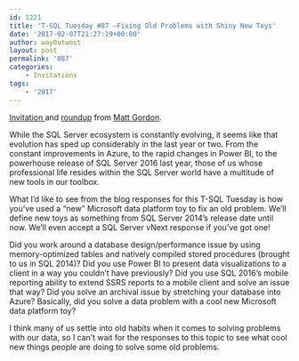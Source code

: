 ```yaml
---
id: 1221
title: 'T-SQL Tuesday #87 –Fixing Old Problems with Shiny New Toys'
date: '2017-02-07T21:27:19+00:00'
author: way0utwest
layout: post
permalink: '087'
categories:
    - Invitations
tags:
    - '2017'
---
```


[Invitation ](https://sqlatspeed.com/2017/02/07/announcing-t-sql-tuesday-87/)and [roundup](https://sqlatspeed.com/2017/02/17/t-sql-tuesday-87-the-roundup/) from [Matt Gordon](https://sqlatspeed.com/2017/02/07/announcing-t-sql-tuesday-87/).

While the SQL Server ecosystem is constantly evolving, it seems like that evolution has sped up considerably in the last year or two. From the constant improvements in Azure, to the rapid changes in Power BI, to the powerhouse release of SQL Server 2016 last year, those of us whose professional life resides within the SQL Server world have a multitude of new tools in our toolbox.

What I’d like to see from the blog responses for this T-SQL Tuesday is how you’ve used a “new” Microsoft data platform toy to fix an old problem. We’ll define new toys as something from SQL Server 2014’s release date until now. We’ll even accept a SQL Server vNext response if you’ve got one!

Did you work around a database design/performance issue by using memory-optimized tables and natively compiled stored procedures (brought to us in SQL 2014)? Did you use Power BI to present data visualizations to a client in a way you couldn’t have previously? Did you use SQL 2016’s mobile reporting ability to extend SSRS reports to a mobile client and solve an issue that way? Did you solve an archival issue by stretching your database into Azure? Basically, did you solve a data problem with a cool new Microsoft data platform toy?

I think many of us settle into old habits when it comes to solving problems with our data, so I can’t wait for the responses to this topic to see what cool new things people are doing to solve some old problems.